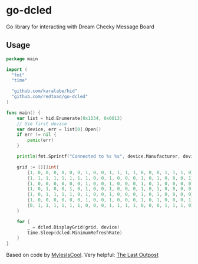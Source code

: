 
# go-dcled

Go library for interacting with Dream Cheeky Message Board

## Usage

```go
package main

import (
  "fmt"
  "time"

  "github.com/karalabe/hid"
  "github.com/redtoad/go-dcled"
)

func main() {
	var list = hid.Enumerate(0x1D34, 0x0013)
	// Use first device
	var device, err = list[0].Open()
	if err != nil {
		panic(err)
	}

	println(fmt.Sprintf("Connected to %s %s", device.Manufacturer, device.Product))

	grid := [][]int{
		{1, 0, 0, 0, 0, 0, 0, 1, 0, 0, 1, 1, 1, 1, 0, 0, 0, 1, 1, 1, 0},
		{1, 1, 1, 1, 1, 1, 1, 1, 0, 0, 1, 0, 0, 0, 1, 0, 1, 0, 0, 0, 1},
		{1, 0, 0, 0, 0, 0, 0, 1, 0, 0, 1, 0, 0, 0, 1, 0, 1, 0, 0, 0, 0},
		{1, 0, 1, 0, 0, 1, 0, 1, 0, 0, 1, 0, 0, 0, 1, 0, 1, 0, 0, 0, 0},
		{1, 0, 1, 1, 1, 1, 0, 1, 0, 0, 1, 0, 0, 0, 1, 0, 1, 0, 0, 0, 0},
		{1, 0, 0, 0, 0, 0, 0, 1, 0, 0, 1, 0, 0, 0, 1, 0, 1, 0, 0, 0, 1},
		{0, 1, 1, 1, 1, 1, 1, 0, 0, 0, 1, 1, 1, 1, 0, 0, 0, 1, 1, 1, 0},
	}

	for {
		_ = dcled.DisplayGrid(grid, device)
		time.Sleep(dcled.MinimumRefreshRate)
	}
}
``` 


Based on code by [MylesIsCool](https://gist.github.com/MylesIsCool/227a64a679fb0fc8432fe1c342f526dd). 
Very helpful: [The Last Outpost ](https://www.last-outpost.com/~malakai/dcled/)